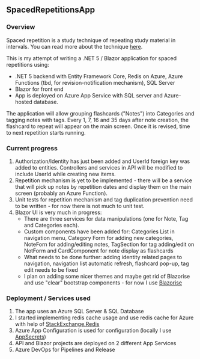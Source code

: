## SpacedRepetitionsApp

### Overview
Spaced repetition is a study technique of repeating study material in intervals. You can read more about the technique [here](https://en.wikipedia.org/wiki/Spaced_repetition).

This is my attempt of writing a .NET 5 / Blazor application for spaced repetitions using:

* .NET 5 backend with Entity Framework Core, Redis on Azure, Azure Functions (tbd, for revision-notification mechanism), SQL Server
* Blazor for front end
* App is deployed on Azure App Service with SQL server and Azure-hosted database.

The application will allow grouping flashcards ("Notes") into Categories and tagging notes with tags. Every 1, 7, 16 and 35 days after note creation, the flashcard to repeat will appear on the main screen. Once it is revised, time to next repetition starts running.

### Current progress
1. Authorization/Identity has just been added and UserId foreign key was added to entities. Controllers and services in API will be modified to include UserId while creating new items.
2. Repetition mechanism is yet to be implemented - there will be a service that will pick up notes by repetition dates and display them on the main screen (probably an Azure Function). 
3. Unit tests for repetition mechanism and tag duplication prevention need to be written - for now there is not much to unit test.
4. Blazor UI is very much in progress:
   * There are three services for data manipulations (one for Note, Tag and Categories each).
   * Custom components have been added for: Categories List in navigation menu, Category Form for adding new categories, NoteForn for adding/editing notes, TagSection for tag adding/edit on NotForm and CardComponent for note display as flashcards
   * What needs to be done further: adding identity related pages to navigation, navigation list automatic refresh, flashcard pop-up, tag edit needs to be fixed
   * I plan on adding some nicer themes and maybe get rid of Blazorise and use "clear" bootstrap components - for now I use [Blazorise](https://github.com/stsrki/Blazorise)

### Deployment / Services used
1. The app uses an Azure SQL Server & SQL Database
2. I started implementing redis cache usage and use redis cache for Azure with help of [StackExchange.Redis](https://github.com/StackExchange/StackExchange.Redis)
3. Azure App Configuration is used for configuration (locally I use [AppSecrets](https://docs.microsoft.com/en-us/aspnet/core/security/app-secrets?view=aspnetcore-5.0&tabs=windows))
4. API and Blazor projects are deployed on 2 different App Services
5. Azure DevOps for Pipelines and Release


